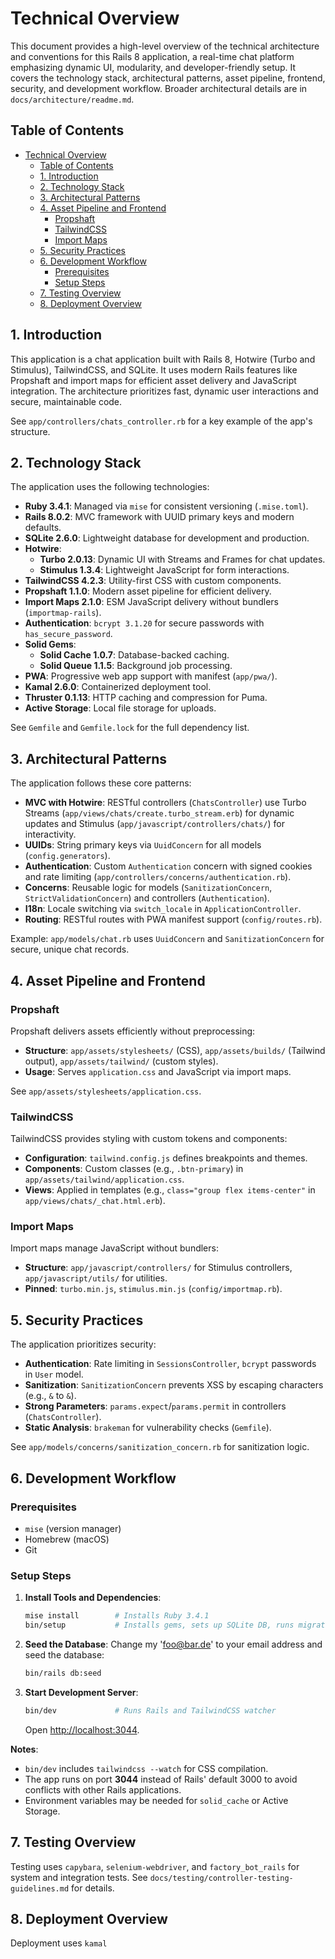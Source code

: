 <!--
---
title: "Technical Overview"
description: "Overview of the technical architecture and conventions for this Rails 8 application"
updated: "2025-05-15 10:22:00"
status: "Done 🤎"
contributors:
  - username: aindy
    ai: false
  - username: xai-grok-3
    ai: true
tags: ["rails", "hotwire", "tailwind", "architecture"]
related_docs:
  - path: "/app/controllers/chats_controller.rb"
  - path: "/app/models/chat.rb"
  - path: "/app/models/user.rb"
  - path: "/app/assets/stylesheets/application.css"
  - path: "/app/assets/tailwind/"
  - path: "/app/javascript/controllers/"
  - path: "/config/importmap.rb"
  - path: "/Gemfile"
  - path: "/docs/architecture/README.md"
  - path: "/docs/architecture/model-guidelines.md"
  - path: "/docs/architecture/controller-guidelines.md"
  - path: "/docs/architecture/stimulus-guidelines.md"
  - path: "/docs/architecture/stimulus-component-guidelines.md"
  - path: "/docs/architecture/stimulus-dispatch-guidelines.md"
  - path: "/docs/architecture/turbo-guidelines.md"
  - path: "/docs/testing/model-testing-guidelines.md"
  - path: "/docs/testing/system-testing-guidelines.md"
  - path: "/docs/testing/integration-testing-guidelines.md"
---
-->

# Technical Overview

This document provides a high-level overview of the technical architecture and conventions for this Rails 8 application, a real-time chat platform emphasizing dynamic UI, modularity, and developer-friendly setup. It covers the technology stack, architectural patterns, asset pipeline, frontend, security, and development workflow. Broader architectural details are in `docs/architecture/readme.md`.

## Table of Contents
- [Technical Overview](#technical-overview)
  - [Table of Contents](#table-of-contents)
  - [1. Introduction](#1-introduction)
  - [2. Technology Stack](#2-technology-stack)
  - [3. Architectural Patterns](#3-architectural-patterns)
  - [4. Asset Pipeline and Frontend](#4-asset-pipeline-and-frontend)
    - [Propshaft](#propshaft)
    - [TailwindCSS](#tailwindcss)
    - [Import Maps](#import-maps)
  - [5. Security Practices](#5-security-practices)
  - [6. Development Workflow](#6-development-workflow)
    - [Prerequisites](#prerequisites)
    - [Setup Steps](#setup-steps)
  - [7. Testing Overview](#7-testing-overview)
  - [8. Deployment Overview](#8-deployment-overview)

## 1. Introduction

This application is a chat application built with Rails 8, Hotwire (Turbo and Stimulus), TailwindCSS, and SQLite. It uses modern Rails features like Propshaft and import maps for efficient asset delivery and JavaScript integration. The architecture prioritizes fast, dynamic user interactions and secure, maintainable code.

See `app/controllers/chats_controller.rb` for a key example of the app's structure.


## 2. Technology Stack

The application uses the following technologies:

- **Ruby 3.4.1**: Managed via `mise` for consistent versioning (`.mise.toml`).
- **Rails 8.0.2**: MVC framework with UUID primary keys and modern defaults.
- **SQLite 2.6.0**: Lightweight database for development and production.
- **Hotwire**:
  - **Turbo 2.0.13**: Dynamic UI with Streams and Frames for chat updates.
  - **Stimulus 1.3.4**: Lightweight JavaScript for form interactions.
- **TailwindCSS 4.2.3**: Utility-first CSS with custom components.
- **Propshaft 1.1.0**: Modern asset pipeline for efficient delivery.
- **Import Maps 2.1.0**: ESM JavaScript delivery without bundlers (`importmap-rails`).
- **Authentication**: `bcrypt 3.1.20` for secure passwords with `has_secure_password`.
- **Solid Gems**:
  - **Solid Cache 1.0.7**: Database-backed caching.
  - **Solid Queue 1.1.5**: Background job processing.
- **PWA**: Progressive web app support with manifest (`app/pwa/`).
- **Kamal 2.6.0**: Containerized deployment tool.
- **Thruster 0.1.13**: HTTP caching and compression for Puma.
- **Active Storage**: Local file storage for uploads.

See `Gemfile` and `Gemfile.lock` for the full dependency list.


## 3. Architectural Patterns

The application follows these core patterns:

- **MVC with Hotwire**: RESTful controllers (`ChatsController`) use Turbo Streams (`app/views/chats/create.turbo_stream.erb`) for dynamic updates and Stimulus (`app/javascript/controllers/chats/`) for interactivity.
- **UUIDs**: String primary keys via `UuidConcern` for all models (`config.generators`).
- **Authentication**: Custom `Authentication` concern with signed cookies and rate limiting (`app/controllers/concerns/authentication.rb`).
- **Concerns**: Reusable logic for models (`SanitizationConcern`, `StrictValidationConcern`) and controllers (`Authentication`).
- **I18n**: Locale switching via `switch_locale` in `ApplicationController`.
- **Routing**: RESTful routes with PWA manifest support (`config/routes.rb`).

Example: `app/models/chat.rb` uses `UuidConcern` and `SanitizationConcern` for secure, unique chat records.


## 4. Asset Pipeline and Frontend

### Propshaft
Propshaft delivers assets efficiently without preprocessing:
- **Structure**: `app/assets/stylesheets/` (CSS), `app/assets/builds/` (Tailwind output), `app/assets/tailwind/` (custom styles).
- **Usage**: Serves `application.css` and JavaScript via import maps.

See `app/assets/stylesheets/application.css`.

### TailwindCSS
TailwindCSS provides styling with custom tokens and components:
- **Configuration**: `tailwind.config.js` defines breakpoints and themes.
- **Components**: Custom classes (e.g., `.btn-primary`) in `app/assets/tailwind/application.css`.
- **Views**: Applied in templates (e.g., `class="group flex items-center"` in `app/views/chats/_chat.html.erb`).

### Import Maps
Import maps manage JavaScript without bundlers:
- **Structure**: `app/javascript/controllers/` for Stimulus controllers, `app/javascript/utils/` for utilities.
- **Pinned**: `turbo.min.js`, `stimulus.min.js` (`config/importmap.rb`).


## 5. Security Practices

The application prioritizes security:
- **Authentication**: Rate limiting in `SessionsController`, `bcrypt` passwords in `User` model.
- **Sanitization**: `SanitizationConcern` prevents XSS by escaping characters (e.g., `&` to `&`).
- **Strong Parameters**: `params.expect`/`params.permit` in controllers (`ChatsController`).
- **Static Analysis**: `brakeman` for vulnerability checks (`Gemfile`).

See `app/models/concerns/sanitization_concern.rb` for sanitization logic.


## 6. Development Workflow

### Prerequisites
- `mise` (version manager)
- Homebrew (macOS)
- Git

### Setup Steps
1. **Install Tools and Dependencies**:
   ```bash
   mise install        # Installs Ruby 3.4.1
   bin/setup           # Installs gems, sets up SQLite DB, runs migrations
   ```
2. **Seed the Database**:
   Change my 'foo@bar.de' to your email address and seed the database:
   ```bash
   bin/rails db:seed
   ```
3. **Start Development Server**:
   ```bash
   bin/dev             # Runs Rails and TailwindCSS watcher
   ```
   Open [http://localhost:3044](http://localhost:3044).


**Notes**:
- `bin/dev` includes `tailwindcss --watch` for CSS compilation.
- The app runs on port **3044** instead of Rails' default 3000 to avoid conflicts with other Rails applications.
- Environment variables may be needed for `solid_cache` or Active Storage.


## 7. Testing Overview
Testing uses `capybara`, `selenium-webdriver`, and `factory_bot_rails` for system and integration tests. See `docs/testing/controller-testing-guidelines.md` for details.


## 8. Deployment Overview
Deployment uses `kamal`
